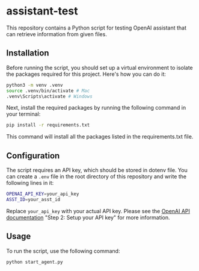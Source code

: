 # assistant-test

This repository contains a Python script for testing OpenAI assistant that can retrieve information from given files.

## Installation

Before running the script, you should set up a virtual environment to isolate the packages required for this project. Here's how you can do it:

```bash
python3 -m venv .venv
source .venv/bin/activate # Mac
.venv\Scripts\activate # Windows
```

Next, install the required packages by running the following command in your terminal:

```bash
pip install -r requirements.txt
```

This command will install all the packages listed in the requirements.txt file.

## Configuration

The script requires an API key, which should be stored in dotenv file. You can create a `.env` file in the root directory of this repository and write the following lines in it:

```bash
OPENAI_API_KEY=your_api_key
ASST_ID=your_asst_id
```

Replace `your_api_key` with your actual API key. Please see the [OpenAI API documentation](https://platform.openai.com/docs/quickstart/step-2-setup-your-api-key?context=python) "Step 2: Setup your API key" for more information.

## Usage

To run the script, use the following command:

```python
python start_agent.py
```

